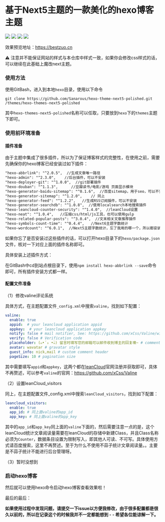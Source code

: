 # 基于Next5主题的一款美化的hexo博客主题
![](https://img.shields.io/badge/Next-5.1.4-green.svg) ![](https://img.shields.io/badge/hexo--douban-1.3.3-orange.svg) ![](https://img.shields.io/badge/hexo-abbrink-2.0.5-yellow.svg) ![](https://img.shields.io/badge/hexo-generator-searchdb-1.0.8-blue.svg)

效果预览地址：https://bestzuo.cn

⚠️ 注意并不能保证网站的样式与本仓库中样式一致，如果你会修改css样式的话，可以继续在此基础上魔改next主题。

### 使用方法

使用GitBash，进入到本地`hexo`目录，使用以下命令

```shell
git clone https://github.com/Sanarous/hexo-theme-next5-polished.git /themes/hexo-themes-next5-polished
```

其中`hexo-themes-next5-polished`名称可以任取，只要放到`hexo`下的`themes`主题下即可。

### 使用前环境准备

#### 插件准备

由于主题中集成了很多插件，所以为了保证博客样式的完整性，在使用之前，需要先确保你的hexo博客已经安装过如下插件：

```html
"hexo-abbrlink": "^2.0.5",  //生成文章唯一路径
"hexo-admin": "^2.3.0",    //后台插件，可以不安装
"hexo-deployer-git": "^1.0.0",  //git部署插件
"hexo-douban": "^1.1.3",      //豆瓣读书/电影/游戏 页面显示模块
"hexo-generator-baidu-sitemap": "^0.1.6",  //百度sitemap，用于seo，可以不安装
"hexo-generator-sitemap": "^1.2.0",    // 同上
"hexo-generator-feed": "^1.2.2",   //生成RSS订阅插件，可以不安装
"hexo-generator-searchdb": "^1.0.8",  //使用localsearch本地搜索插件
"hexo-leancloud-counter-security": "^1.4.0",  //leanCloud设置
"hexo-neat": "^1.0.4",   //压缩css/html/js工具，也可以使用gulp
"hexo-related-popular-posts": "^3.0.4",  //文末相关文章推荐插件
"hexo-symbols-count-time": "^0.4.4",   //Next6主题字数统计
"hexo-wordcount": "^6.0.1",  //Next5主题字数统计，忘了我用的哪一个，所以都安装一下吧 - -
```

如果你忘了是否安装过这些插件的话，可以打开hexo目录下的`hexo/package.json`文件，核对一下对应上面的插件名称即可。

具体安装上述插件方式：

在GitBash中cd到站点根目录下，使用`npm install hexo-abbrlink --save`命令即可，所有插件安装方式都一样。

#### 配置文件准备

（1）修改valine评论系统

具体方式，在主题配置文件`_config.xml`中搜索`valine`，找到如下配置：

```yml 文件位置：themes/hexo-themes-next5-polished/_config.xml
valine:
  enable: true 
  appid:  # your leancloud application appid
  appkey:  # your leancloud application appkey
  notify: false # mail notifier, See: https://github.com/xCss/Valine/wiki
  verify: false # Verification code
  placeholder: (๑•́ ₃ •̀๑) 留言时填写您的邮箱可以邮件收到博主的回复噢~ # comment box placeholder
  avatar: wavatar # gravatar style
  guest_info: nick,mail # custom comment header
  pageSize: 10 # pagination size
```

其中需要填写`appid`和`appkey`，这两个都在[leanCloud](https://leancloud.cn/)官网注册并获取即可，具体不再赘述，可以参考`valine`的官网：https://github.com/xCss/Valine

（2）设置leanCloud_visitors

同上，在主题配置文件_config.xml中搜索`leanCloud_visitors`，找到如下配置：

```yml
leancloud_visitors:
  enable: true
  app_id: # 同上面valine的app_id
  app_key: # 同上面valine的app_key
```

其中的`app_id`和`app_key`同上面的`valine`下面的，然后需要注意一点的是，这个leanCloud统计文章阅读量需要在leanCloud的存储中新建Class，并且Class名称必须为`Counter`，数据条目设置为限制写入，即其他人可读、不可写。具体使用方式请百度搜索，这里不再赘述。至于为什么不使用不蒜子统计文章阅读量。。主要是不蒜子统计不能进行后台管理呀。

（3）暂时没想到

### 启动hexo博客

然后就可以使用hexo命令启动hexo博客查看效果啦！



最后的最后：

**如果使用过程中发现问题，请提交一下issue以方便我修改，由于很多配置都是很久以前的，所以在记录这个的时候我并不一定都能想到 - - 希望各位能谅解一下。**


